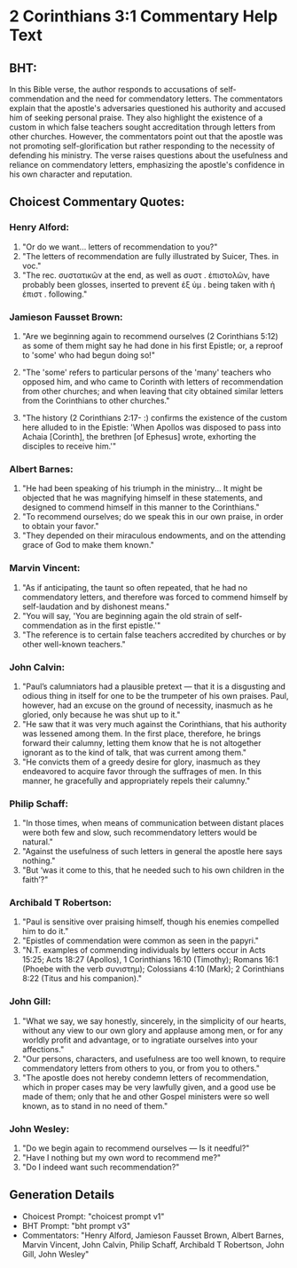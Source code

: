 # 2 Corinthians 3:1 Commentary Help Text

## BHT:
In this Bible verse, the author responds to accusations of self-commendation and the need for commendatory letters. The commentators explain that the apostle's adversaries questioned his authority and accused him of seeking personal praise. They also highlight the existence of a custom in which false teachers sought accreditation through letters from other churches. However, the commentators point out that the apostle was not promoting self-glorification but rather responding to the necessity of defending his ministry. The verse raises questions about the usefulness and reliance on commendatory letters, emphasizing the apostle's confidence in his own character and reputation.

## Choicest Commentary Quotes:
### Henry Alford:
1. "Or do we want... letters of recommendation to you?" 
2. "The letters of recommendation are fully illustrated by Suicer, Thes. in voc." 
3. "The rec. συστατικῶν at the end, as well as συστ . ἐπιστολῶν, have probably been glosses, inserted to prevent ἐξ ὑμ . being taken with ἡ ἐπιστ . following."

### Jamieson Fausset Brown:
1. "Are we beginning again to recommend ourselves (2 Corinthians 5:12) as some of them might say he had done in his first Epistle; or, a reproof to 'some' who had begun doing so!" 

2. "The 'some' refers to particular persons of the 'many' teachers who opposed him, and who came to Corinth with letters of recommendation from other churches; and when leaving that city obtained similar letters from the Corinthians to other churches." 

3. "The history (2 Corinthians 2:17- :) confirms the existence of the custom here alluded to in the Epistle: 'When Apollos was disposed to pass into Achaia [Corinth], the brethren [of Ephesus] wrote, exhorting the disciples to receive him.'"

### Albert Barnes:
1. "He had been speaking of his triumph in the ministry... It might be objected that he was magnifying himself in these statements, and designed to commend himself in this manner to the Corinthians."
2. "To recommend ourselves; do we speak this in our own praise, in order to obtain your favor."
3. "They depended on their miraculous endowments, and on the attending grace of God to make them known."

### Marvin Vincent:
1. "As if anticipating, the taunt so often repeated, that he had no commendatory letters, and therefore was forced to commend himself by self-laudation and by dishonest means."
2. "You will say, 'You are beginning again the old strain of self-commendation as in the first epistle.'"
3. "The reference is to certain false teachers accredited by churches or by other well-known teachers."

### John Calvin:
1. "Paul’s calumniators had a plausible pretext — that it is a disgusting and odious thing in itself for one to be the trumpeter of his own praises. Paul, however, had an excuse on the ground of necessity, inasmuch as he gloried, only because he was shut up to it." 
2. "He saw that it was very much against the Corinthians, that his authority was lessened among them. In the first place, therefore, he brings forward their calumny, letting them know that he is not altogether ignorant as to the kind of talk, that was current among them." 
3. "He convicts them of a greedy desire for glory, inasmuch as they endeavored to acquire favor through the suffrages of men. In this manner, he gracefully and appropriately repels their calumny."

### Philip Schaff:
1. "In those times, when means of communication between distant places were both few and slow, such recommendatory letters would be natural." 
2. "Against the usefulness of such letters in general the apostle here says nothing." 
3. "But ‘was it come to this, that he needed such to his own children in the faith’?"

### Archibald T Robertson:
1. "Paul is sensitive over praising himself, though his enemies compelled him to do it."
2. "Epistles of commendation were common as seen in the papyri."
3. "N.T. examples of commending individuals by letters occur in Acts 15:25; Acts 18:27 (Apollos), 1 Corinthians 16:10 (Timothy); Romans 16:1 (Phoebe with the verb συνιστημ); Colossians 4:10 (Mark); 2 Corinthians 8:22 (Titus and his companion)."

### John Gill:
1. "What we say, we say honestly, sincerely, in the simplicity of our hearts, without any view to our own glory and applause among men, or for any worldly profit and advantage, or to ingratiate ourselves into your affections." 
2. "Our persons, characters, and usefulness are too well known, to require commendatory letters from others to you, or from you to others." 
3. "The apostle does not hereby condemn letters of recommendation, which in proper cases may be very lawfully given, and a good use be made of them; only that he and other Gospel ministers were so well known, as to stand in no need of them."

### John Wesley:
1. "Do we begin again to recommend ourselves — Is it needful?"
2. "Have I nothing but my own word to recommend me?"
3. "Do I indeed want such recommendation?"


## Generation Details
- Choicest Prompt: "choicest prompt v1"
- BHT Prompt: "bht prompt v3"
- Commentators: "Henry Alford, Jamieson Fausset Brown, Albert Barnes, Marvin Vincent, John Calvin, Philip Schaff, Archibald T Robertson, John Gill, John Wesley"
